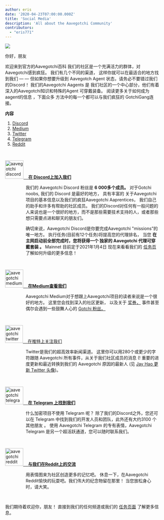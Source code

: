 ```yaml
---
author: eris
date: '2020-04-23T07:00:00.000Z'
title: 'Social Media'
description: 'All about the Aavegotchi Community'
contributors:
  - "eris771"
---
```


<div class="headerImageContainer">
<img src="/socialmedia/alfredgotchiwelcome.png" class="headerImage">
<p class="headerImageText">你好，朋友</p>
</div>

欢迎来到官方的Aavegotchi百科 我们的社区是一个充满活力的群体，对Aavegotchi感到疯狂。 我们有几个不同的渠道， 这样你就可以在最适合的地方找到我们 — — 但如果你想要升级到 Aavegotch Agent 状态，请务必不要错过我们的Discord！ 我们的Aavegotchi Aagents 是 我们社区的一个中心部分，他们有着深入的Aavegotchi知识和特殊的Agent 可穿戴装备。 阅读更多关于如何成为aagent的信息 ，下面众多 方法中的每一个都可以与我们疯狂的 GotchiGang连接。

<a name="Discord"></a>

<div class="contentsBox">

**内容**

<ol>
<li><a href=#Discord>Discord</a></li>
<li><a href=#Medium>Medium</a></li>
<li><a href=#Twitter>Twitter</a></li>
<li><a href=#Telegram>Telegram</a></li>
<li><a href=#Reddit>Reddit</a></li>
</ol>

</div>

&nbsp;

<a href="https://discord.com/invite/NPwnWB6" target = "_blank"><img src="/socialmedia/discord.png" alt = "aavegotchi discord" width="60" height="60"> &nbsp;&nbsp;&nbsp;**在 Discord上加入我们**</a>

<p style="margin-left: 4.8em">我们的 Aavegotchi Discord 粉丝是 <b>6 000多个成员。</b> 对于Gotchi noobs, 我们的 Discord 是最好的地方， 具有丰富的
 关于Aavegotchi项目的基本信息以及我们的疯狂Aavegotchi Aaprentices， 我们自己的助手和许多有帮助的社区成员。  
我们的Discord对任何有一般问题的人来说也是一个很好的地方，而不是那些需要技术支持的人，或者那些想只需要点进和聊天的朋友们。 </p>

<a name="Medium"></a>

<p style="margin-left: 4.8em">确切来说，Aavegotchi Discord是你要完成Aavegotchi "missions”的唯一地方。 执行任务(目前有12个任务)将提高您的代理排名， 当您 <b>在主网启动前全部完成时，您将获得一个 <b>独家的 Aavegotchi 代理可穿戴套装</b> 。</b> Mainnet
目前定于2021年1月4日 现在来看看我们的 <a href="https://wiki.aavegotchi.com/en/missions">任务页</a> 了解如何升级的更多信息！
</p>

&nbsp;<a name="Twitter"></a>

<a href="https://aavegotchi.medium.com/" target = "_blank"><img src="/socialmedia/medium.png" alt = "aavegotchi medium" width="59" height="59"> &nbsp;&nbsp;&nbsp;**在Medium查看我们**</a>

<p style="margin-left: 4.8em">Aavegotchi Medium对于想跟上Aavegotchi项目的读者来说是一个很好的地方。 这里您会找到深入的社区更新， 以及关于 <a href="https://aavegotchi.medium.com/aavegotchi-raffles-a-frenly-guide-66f624c9bc60">奖券，</a> 事件甚至偶尔会遇到一些鼓舞人心的 <a href = "https://aavegotchi.medium.com/anon-and-the-green-ticket-5776969b3a69">Gotchi 粉丝。</a></p>

&nbsp;<a name="Telegram"></a>

<a href="https://twitter.com/aavegotchi" target = "_blank"><img class="socialmedia" src="/socialmedia/twitter.png" alt = "aavegotchi twitter" width="58" height="58"> &nbsp;&nbsp;&nbsp;在推特上关注我们</a>

<p style="margin-left: 4.8em">Twitter是我们的超高效率新闻渠道。 这里你可以用280个或更少的字符跟随 Aavegotchi 所有事件，从关于我们社区成员的消息
(! 重要的进度更新和最近转换到我们的 Aavegotchi 原因的最新人 (见 <a href=https://twitter.com/aavegotchi/status/1313813072717389824">Jay Hao 更新 Twitter 头像</a>)。</p>

&nbsp;

<a href="https://t.me/aavegotchi" target = "_blank"><img class="socialmedia" src="/socialmedia/telegram.png" alt = "aavegotchi telegram" width="59" height="58"> &nbsp;&nbsp;&nbsp;**在 Telegram 上找到我们**</a>

<p style="margin-left: 4.8em">什么加密项目不使用 Telegram 呢？ 除了我们的Discord之外，您还可以在 Telegram 中找到我们的开发人员和团队，此外还有大约3100 个其他朋友
。 使用 Aavegotchi Telegram 的专有表情，Aavegotchi Telegram 是另一个超活跃通道，您可以随时联系我们。 </p>

&nbsp;<a name="Reddit"></a>

<a href="https://www.reddit.com/r/Aavegotchi/" target = "_blank"><img class="socialmedia" src="/socialmedia/reddit.jpg" alt = "aavegotchi reddit" width="59" height="58"> &nbsp;&nbsp;&nbsp;**与我们在Reddit上的交流**</a>

<p style="margin-left: 4.8em">用表情图来为社区创造更多的记忆吧。 休息一下，在Aavegotchi Reddit愉快的玩耍吧。我们伟大的纪念物留在那里！ 当您放松身心时，请大笑。</p>

&nbsp;

我们期待着欢迎你，朋友！ 直接到我们的任何频道或我们的 [任务页面](/missions) 了解更多信息。



